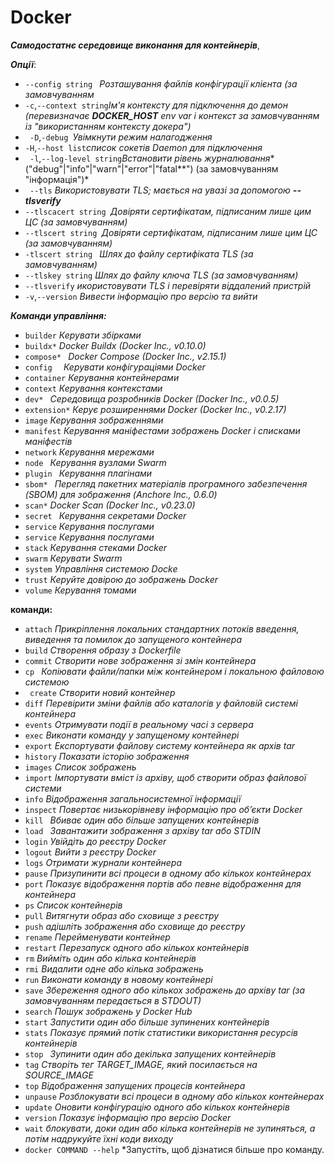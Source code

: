  # Docker
 ***Самодостатнє середовище виконання для контейнерів***,
 
***Опції***:
* ```--config string ``` *Розташування файлів конфігурації клієнта (за замовчуванням*
* ```-c```,```--context string```*Ім'я контексту для підключення до демон (перевизначає **DOCKER_HOST** env var і
контекст за замовчуванням із "використанням контексту докера")*
* ``` -D```,```-debug ```*Увімкнути режим налагодження*
* ```-H```,```--host list```*список сокетів Daemon для підключення*
* ``` -l```,```--log-level string```*Встановити рівень журналювання**("debug"|"info"|"warn"|"error"|"fatal**")
(за замовчуванням "інформація")*
* ``` --tls``` *Використовувати TLS; мається на увазі за допомогою **--tlsverify***  
* ``` --tlscacert string  ```*Довіряти сертифікатам, підписаним лише цим ЦС (за замовчуванням)*
* ```--tlscert string ```*Довіряти сертифікатам, підписаним лише цим ЦС (за замовчуванням)*
* ```-tlscert string ``` *Шлях до файлу сертифіката TLS (за замовчуванням)*
* ```--tlskey string``` *Шлях до файлу ключа TLS (за замовчуванням)*
* ```--tlsverify``` *икористовувати TLS і перевіряти віддалений пристрій*
* ```-v```,```--version``` *Вивести інформацію про версію та вийти*

***Команди управління:***
* ```builder``` *Керувати збірками*
*  ```buildx*``` *Docker Buildx (Docker Inc., v0.10.0)*
*  ```compose* ``` *Docker Compose (Docker Inc., v2.15.1)*
*  ```config  ``` *Керувати конфігураціями Docker*
*  ```container``` *Керування контейнерами* 
*  ```context``` *Керування контекстами*
*  ```dev* ``` *Середовища розробників Docker (Docker Inc., v0.0.5)*
*  ```extension*``` *Керує розширеннями Docker (Docker Inc., v0.2.17)*
*  ``` image ``` *Керування зображеннями*
*  ```manifest``` *Керування маніфестами зображень Docker і списками маніфестів*
*  ```network``` *Керування мережами*
*  ```node ``` *Керування вузлами Swarm*
*  ```plugin ``` *Керування плагінами*
*  ```sbom* ``` *Перегляд пакетних матеріалів програмного забезпечення (SBOM) для зображення (Anchore Inc., 0.6.0)*
*  ```scan*``` *Docker Scan (Docker Inc., v0.23.0)*
*  ```secret ``` *Керування секретами Docker*
*  ```service``` *Керування послугами*
*  ```service``` *Керування послугами*
*  ```stack``` *Керування стеками Docker*
*  ```swarm``` *Керувати Swarm*
*  ```system``` *Управління системою Docke*
*  ```trust``` *Керуйте довірою до зображень Docker*
*  ```volume``` *Керування томами*

**команди:**
* ```attach``` *Прикріплення локальних стандартних потоків введення, виведення та помилок до запущеного контейнера*
* ```build``` *Створення образу з Dockerfile*
* ```commit``` *Створити нове зображення зі змін контейнера*
* ```cp ``` *Копіювати файли/папки між контейнером і локальною файловою системою*
* ``` create``` *Створити новий контейнер*
* ```diff``` *Перевірити зміни файлів або каталогів у файловій системі контейнера*
* ```events``` *Отримувати події в реальному часі з сервера*
* ```exec``` *Виконати команду у запущеному контейнері*
* ```export``` *Експортувати файлову систему контейнера як архів tar*
* ```history``` *Показати історію зображення*
* ```images``` *Список зображень*
* ```import``` *Імпортувати вміст із архіву, щоб створити образ файлової системи*
* ```info``` *Відображення загальносистемної інформації*
* ```inspect``` *Повертає низькорівневу інформацію про об’єкти Docker*
* ```kill ``` *Вбиває один або більше запущених контейнерів*
* ```load ``` *Завантажити зображення з архіву tar або STDIN*
* ```login``` *Увійдіть до реєстру Docker*
* ```logout``` *Вийти з реєстру Docker*
* ```logs``` *Отримати журнали контейнера*
* ```pause``` *Призупинити всі процеси в одному або кількох контейнерах*
* ```port``` *Показує відображення портів або певне відображення для контейнера*
* ```ps``` *Список контейнерів*
* ```pull``` *Витягнути образ або сховище з реєстру*
* ```push``` *адішліть зображення або сховище до реєстру*
* ```rename``` *Перейменувати контейнер*
* ```restart``` *Перезапуск одного або кількох контейнерів*
* ```rm``` *Вийміть один або кілька контейнерів*
* ```rmi``` *Видалити одне або кілька зображень*
* ```run``` *Виконати команду в новому контейнері*
* ```save``` *Збереження одного або кількох зображень до архіву tar (за замовчуванням передається в STDOUT)*
* ```search``` *Пошук зображень у Docker Hub*
* ```start``` *Запустити один або більше зупинених контейнерів*
* ```stats``` *Показує прямий потік статистики використання ресурсів контейнерів*
* ```stop ``` *Зупинити один або декілька запущених контейнерів*
* ```tag``` *Створіть тег TARGET_IMAGE, який посилається на SOURCE_IMAGE*
* ```top``` *Відображення запущених процесів контейнера*
* ```unpause``` *Розблокувати всі процеси в одному або кількох контейнерах*
* ```update``` *Оновити конфігурацію одного або кількох контейнерів*
* ```version``` *Показує інформацію про версію Docker*
* ```wait``` *блокувати, доки один або кілька контейнерів не зупиняться, а потім надрукуйте їхні коди виходу*
* ```docker COMMAND --help``` *Запустіть, щоб дізнатися більше про команду.

